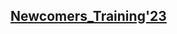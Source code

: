 ## [Newcomers_Training'23](https://sites.google.com/view/azharicpc/training-plans/newcomers-training23?authuser=0)
